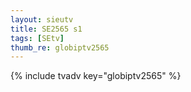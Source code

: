 ```yaml
--- 
layout: sieutv
title: SE2565 s1
tags: [SEtv]
thumb_re: globiptv2565
---
```

{% include tvadv key="globiptv2565" %} 
